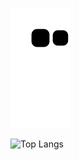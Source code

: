 
![Snake animation](https://github.com/madushadhanushka/github-readme/blob/output/github-contribution-snake.svg)

![Top Langs](https://github-readme-stats.vercel.app/api/top-langs/?username=AlexThry&theme=transparent)

